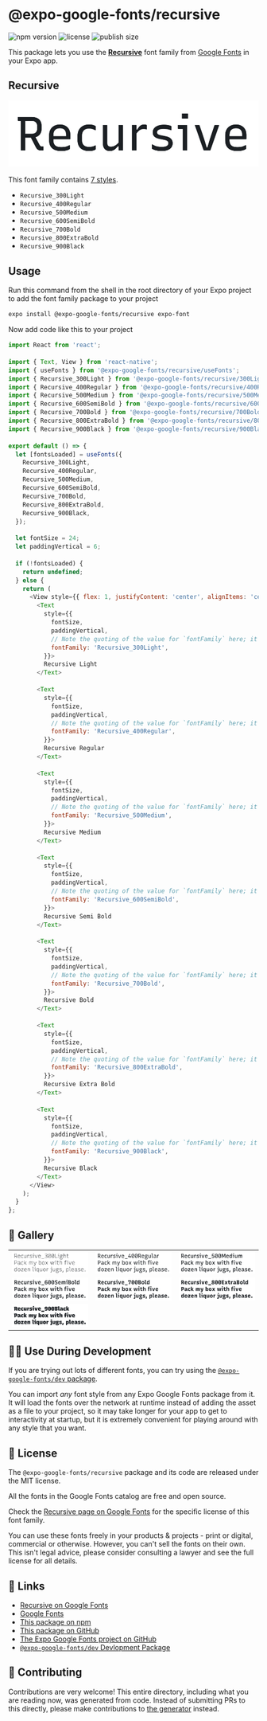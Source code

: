 # @expo-google-fonts/recursive

![npm version](https://flat.badgen.net/npm/v/@expo-google-fonts/recursive)
![license](https://flat.badgen.net/github/license/expo/google-fonts)
![publish size](https://flat.badgen.net/packagephobia/install/@expo-google-fonts/recursive)

This package lets you use the [**Recursive**](https://fonts.google.com/specimen/Recursive) font family from [Google Fonts](https://fonts.google.com/) in your Expo app.

## Recursive

![Recursive](./font-family.png)

This font family contains [7 styles](#-gallery).

- `Recursive_300Light`
- `Recursive_400Regular`
- `Recursive_500Medium`
- `Recursive_600SemiBold`
- `Recursive_700Bold`
- `Recursive_800ExtraBold`
- `Recursive_900Black`

## Usage

Run this command from the shell in the root directory of your Expo project to add the font family package to your project
```sh
expo install @expo-google-fonts/recursive expo-font
```

Now add code like this to your project
```js
import React from 'react';

import { Text, View } from 'react-native';
import { useFonts } from '@expo-google-fonts/recursive/useFonts';
import { Recursive_300Light } from '@expo-google-fonts/recursive/300Light';
import { Recursive_400Regular } from '@expo-google-fonts/recursive/400Regular';
import { Recursive_500Medium } from '@expo-google-fonts/recursive/500Medium';
import { Recursive_600SemiBold } from '@expo-google-fonts/recursive/600SemiBold';
import { Recursive_700Bold } from '@expo-google-fonts/recursive/700Bold';
import { Recursive_800ExtraBold } from '@expo-google-fonts/recursive/800ExtraBold';
import { Recursive_900Black } from '@expo-google-fonts/recursive/900Black';

export default () => {
  let [fontsLoaded] = useFonts({
    Recursive_300Light,
    Recursive_400Regular,
    Recursive_500Medium,
    Recursive_600SemiBold,
    Recursive_700Bold,
    Recursive_800ExtraBold,
    Recursive_900Black,
  });

  let fontSize = 24;
  let paddingVertical = 6;

  if (!fontsLoaded) {
    return undefined;
  } else {
    return (
      <View style={{ flex: 1, justifyContent: 'center', alignItems: 'center' }}>
        <Text
          style={{
            fontSize,
            paddingVertical,
            // Note the quoting of the value for `fontFamily` here; it expects a string!
            fontFamily: 'Recursive_300Light',
          }}>
          Recursive Light
        </Text>

        <Text
          style={{
            fontSize,
            paddingVertical,
            // Note the quoting of the value for `fontFamily` here; it expects a string!
            fontFamily: 'Recursive_400Regular',
          }}>
          Recursive Regular
        </Text>

        <Text
          style={{
            fontSize,
            paddingVertical,
            // Note the quoting of the value for `fontFamily` here; it expects a string!
            fontFamily: 'Recursive_500Medium',
          }}>
          Recursive Medium
        </Text>

        <Text
          style={{
            fontSize,
            paddingVertical,
            // Note the quoting of the value for `fontFamily` here; it expects a string!
            fontFamily: 'Recursive_600SemiBold',
          }}>
          Recursive Semi Bold
        </Text>

        <Text
          style={{
            fontSize,
            paddingVertical,
            // Note the quoting of the value for `fontFamily` here; it expects a string!
            fontFamily: 'Recursive_700Bold',
          }}>
          Recursive Bold
        </Text>

        <Text
          style={{
            fontSize,
            paddingVertical,
            // Note the quoting of the value for `fontFamily` here; it expects a string!
            fontFamily: 'Recursive_800ExtraBold',
          }}>
          Recursive Extra Bold
        </Text>

        <Text
          style={{
            fontSize,
            paddingVertical,
            // Note the quoting of the value for `fontFamily` here; it expects a string!
            fontFamily: 'Recursive_900Black',
          }}>
          Recursive Black
        </Text>
      </View>
    );
  }
};

```

## 🔡 Gallery


||||
|-|-|-|
|![Recursive_300Light](.//300Light/Recursive_300Light.ttf.png)|![Recursive_400Regular](.//400Regular/Recursive_400Regular.ttf.png)|![Recursive_500Medium](.//500Medium/Recursive_500Medium.ttf.png)||
|![Recursive_600SemiBold](.//600SemiBold/Recursive_600SemiBold.ttf.png)|![Recursive_700Bold](.//700Bold/Recursive_700Bold.ttf.png)|![Recursive_800ExtraBold](.//800ExtraBold/Recursive_800ExtraBold.ttf.png)||
|![Recursive_900Black](.//900Black/Recursive_900Black.ttf.png)||||


## 👩‍💻 Use During Development

If you are trying out lots of different fonts, you can try using the [`@expo-google-fonts/dev` package](https://github.com/freeboub/google-fonts/tree/master/font-packages/dev#readme).

You can import *any* font style from any Expo Google Fonts package from it. It will load the fonts
over the network at runtime instead of adding the asset as a file to your project, so it may take longer
for your app to get to interactivity at startup, but it is extremely convenient
for playing around with any style that you want.

## 📖 License

The `@expo-google-fonts/recursive` package and its code are released under the MIT license.

All the fonts in the Google Fonts catalog are free and open source.

Check the [Recursive page on Google Fonts](https://fonts.google.com/specimen/Recursive) for the specific license of this font family.

You can use these fonts freely in your products & projects - print or digital, commercial or otherwise. However, you can't sell the fonts on their own. This isn't legal advice, please consider consulting a lawyer and see the full license for all details.

## 🔗 Links

- [Recursive on Google Fonts](https://fonts.google.com/specimen/Recursive)
- [Google Fonts](https://fonts.google.com/)
- [This package on npm](https://www.npmjs.com/package/@expo-google-fonts/recursive)
- [This package on GitHub](https://github.com/freeboub/google-fonts/tree/master/font-packages/recursive)
- [The Expo Google Fonts project on GitHub](https://github.com/freeboub/google-fonts)
- [`@expo-google-fonts/dev` Devlopment Package](https://github.com/freeboub/google-fonts/tree/master/font-packages/dev)

## 🤝 Contributing

Contributions are very welcome! This entire directory, including what you are reading now, was generated from code. Instead of submitting PRs to this directly, please make contributions to [the generator](https://github.com/freeboub/google-fonts/tree/master/packages/generator) instead.
